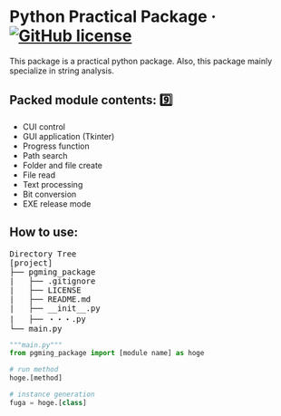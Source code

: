 # Python Practical Package &middot; [![GitHub license](https://img.shields.io/badge/license-MIT-blue.svg)](https://github.com/pgming-life/pgming_package/blob/main/LICENSE)

This package is a practical python package.
Also, this package mainly specialize in string analysis.

## Packed module contents: :nine:

* CUI control
* GUI application (Tkinter)
* Progress function
* Path search
* Folder and file create
* File read
* Text processing
* Bit conversion
* EXE release mode

## How to use:

<pre>
Directory Tree
[project]
├── pgming_package
|   ├── .gitignore
|   ├── LICENSE
|   ├── README.md
|   ├── __init__.py
|   ├── ・・・.py
└── main.py
</pre>

```python
"""main.py"""
from pgming_package import [module name] as hoge

# run method
hoge.[method]

# instance generation
fuga = hoge.[class]
```
